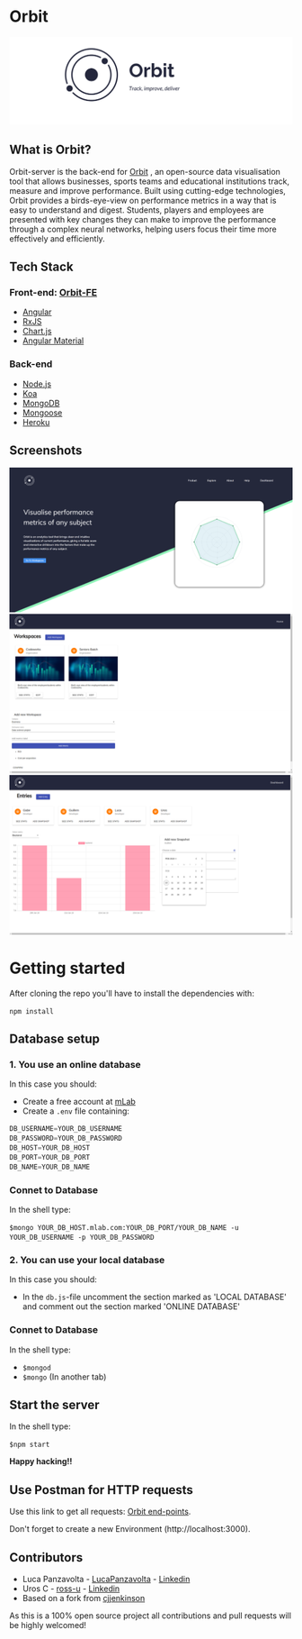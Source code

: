 # Orbit

![logo](Screenshots/orbit_logo.png)

## What is Orbit?
Orbit-server is the back-end for [Orbit](https://github.com/LucaPanzavolta/Orbit-FE) , an open-source data visualisation tool that allows businesses, sports teams and educational institutions track, measure and improve performance. Built using cutting-edge technologies, Orbit provides a birds-eye-view on performance metrics in a way that is easy to understand and digest. Students, players and employees are presented with key changes they can make to improve the performance through a complex neural networks, helping users focus their time more effectively and efficiently.

## Tech Stack

### Front-end: [Orbit-FE](https://github.com/LucaPanzavolta/Orbit-FE)
* [Angular](https://angular.io/)
* [RxJS](https://rxjs-dev.firebaseapp.com/)
* [Chart.js](https://www.chartjs.org/)
* [Angular Material](https://material.angular.io/)

### Back-end

* [Node.js](https://nodejs.org/en/)
* [Koa](https://koajs.com/)
* [MongoDB](https://www.mongodb.com/)
* [Mongoose](https://mongoosejs.com/)
* [Heroku](https://www.heroku.com/)

## Screenshots
![homepage](Screenshots/homepage.png)
![product detail](Screenshots/workspaces.png)
![entries](Screenshots/entries.png)

# Getting started
After cloning the repo you'll have to install the dependencies with:

`npm install`

## Database setup

### 1. You use an online database

In this case you should: 

* Create a free account at [mLab](https://mlab.com/) 
* Create a `.env` file containing: 

```javascript
DB_USERNAME=YOUR_DB_USERNAME
DB_PASSWORD=YOUR_DB_PASSWORD
DB_HOST=YOUR_DB_HOST
DB_PORT=YOUR_DB_PORT
DB_NAME=YOUR_DB_NAME
```

### Connet to Database

In the shell type:

 `$mongo YOUR_DB_HOST.mlab.com:YOUR_DB_PORT/YOUR_DB_NAME -u YOUR_DB_USERNAME -p YOUR_DB_PASSWORD`



### 2. You can use your local database

In this case you should:

* In the `db.js`-file uncomment the section marked as 'LOCAL DATABASE' and comment out the section marked 'ONLINE DATABASE'

### Connet to Database

In the shell type:

* `$mongod`
* `$mongo`       (In another tab)



## Start the server

In the shell type:

`$npm start`

**Happy hacking!!**



## Use Postman for HTTP requests

Use this link to get all requests: [Orbit end-points](https://www.getpostman.com/collections/ac2fd74513927f01fa8f).

Don't forget to create a new Environment (http://localhost:3000).

## Contributors
* Luca Panzavolta - [LucaPanzavolta](https://github.com/LucaPanzavolta) - [Linkedin](https://www.linkedin.com/in/lucapanzavolta)
* Uros C - [ross-u](https://github.com/ross-u) - [Linkedin](https://www.linkedin.com/in/uros-cirkovic)
* Based on a fork from [cjjenkinson](https://github.com/cjjenkinson)

As this is a 100% open source project all contributions and pull requests will be highly welcomed!



